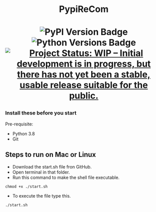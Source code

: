 <div align = "center">
<h1> PypiReCom <h1>

![PyPI Version Badge](https://img.shields.io/pypi/v/tigergraphcli) ![Python Versions Badge](https://img.shields.io/pypi/pyversions/tigergraphcli) <a href="https://www.repostatus.org/#wip"><img src="https://www.repostatus.org/badges/latest/wip.svg" alt="Project Status: WIP – Initial development is in progress, but there has not yet been a stable, usable release suitable for the public." /></a>

</div>

### Install these before you start
Pre-requisite:
- Python 3.8
- Git

## Steps to run on Mac or Linux
   - Download the start.sh file fron GitHub.
   - Open terminal in that folder.
   - Run this command to make the shell file executable.
   ```
   chmod +x ./start.sh
   ```
   - To execute the file type this.
   ```
   ./start.sh
   ```